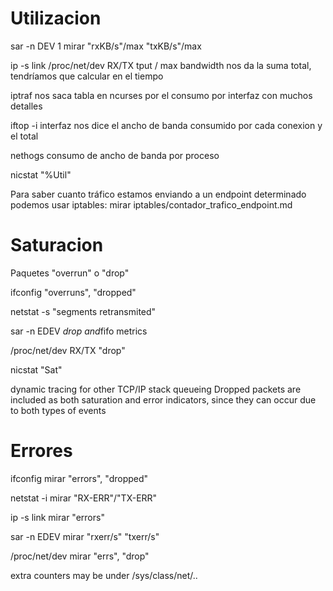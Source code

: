 # Utilizacion

sar -n DEV 1
mirar "rxKB/s"/max "txKB/s"/max

ip -s link
/proc/net/dev
RX/TX tput / max bandwidth
nos da la suma total, tendríamos que calcular en el tiempo

iptraf
nos saca tabla en ncurses por el consumo por interfaz con muchos detalles

iftop -i interfaz
nos dice el ancho de banda consumido por cada conexion y el total

nethogs
consumo de ancho de banda por proceso

nicstat
"%Util"

Para saber cuanto tráfico estamos enviando a un endpoint determinado podemos usar iptables:
mirar iptables/contador_trafico_endpoint.md

# Saturacion

Paquetes "overrun" o "drop"

ifconfig
"overruns", "dropped"

netstat -s
"segments retransmited"

sar -n EDEV
*drop and*fifo metrics

/proc/net/dev
RX/TX "drop"

nicstat
"Sat"

dynamic tracing for other TCP/IP stack queueing
Dropped packets are included as both saturation and error indicators, since they can occur due to both types of events

# Errores

ifconfig
mirar "errors", "dropped"

netstat -i
mirar "RX-ERR"/"TX-ERR"

ip -s link
mirar "errors"

sar -n EDEV
mirar "rxerr/s" "txerr/s"

/proc/net/dev
mirar "errs", "drop"

extra counters may be under /sys/class/net/..

